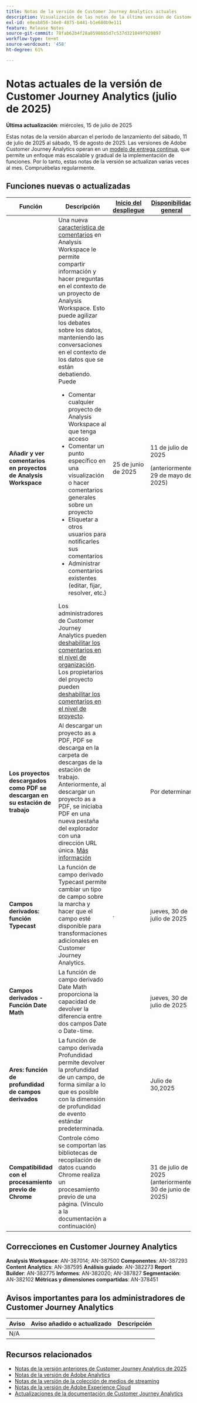 ```yaml
---
title: Notas de la versión de Customer Journey Analytics actuales
description: Visualización de las notas de la última versión de Customer Journey Analytics
exl-id: e8eab856-34e0-4875-b441-b1e680b9e111
feature: Release Notes
source-git-commit: 78fab62b4f28a85986b5d7c537d321049f929897
workflow-type: tm+mt
source-wordcount: '458'
ht-degree: 61%

---
```


# Notas actuales de la versión de Customer Journey Analytics (julio de 2025)

**Última actualización**: miércoles, 15 de julio de 2025


Estas notas de la versión abarcan el período de lanzamiento del sábado, 11 de julio de 2025 al sábado, 15 de agosto de 2025. Las versiones de Adobe Customer Journey Analytics operan en un [modelo de entrega continua](releases.md), que permite un enfoque más escalable y gradual de la implementación de funciones. Por lo tanto, estas notas de la versión se actualizan varias veces al mes. Compruébelas regularmente.

## Funciones nuevas o actualizadas

| Función | Descripción | [Inicio del despliegue](releases.md) | [Disponibilidad general](releases.md) |
| ----------- | ---------- | ------- | ---- |
| **Añadir y ver comentarios en proyectos de Analysis Workspace** | Una nueva [característica de comentarios](https://experienceleague.adobe.com/es/docs/analytics-platform/using/cja-workspace/build-workspace-project/comment-projects) en Analysis Workspace le permite compartir información y hacer preguntas en el contexto de un proyecto de Analysis Workspace. Esto puede agilizar los debates sobre los datos, manteniendo las conversaciones en el contexto de los datos que se están debatiendo. Puede <ul><li>Comentar cualquier proyecto de Analysis Workspace al que tenga acceso</li><li>Comentar un punto específico en una visualización o hacer comentarios generales sobre un proyecto</li><li>Etiquetar a otros usuarios para notificarles sus comentarios</li><li>Administrar comentarios existentes (editar, fijar, resolver, etc.)</li></ul>Los administradores de Customer Journey Analytics pueden [deshabilitar los comentarios en el nivel de organización](https://experienceleague.adobe.com/es/docs/analytics-platform/using/cja-workspace/user-preferences#ims-organization-preferences). Los propietarios del proyecto pueden [deshabilitar los comentarios en el nivel de proyecto](https://experienceleague.adobe.com/es/docs/analytics-platform/using/cja-workspace/build-workspace-project/create-projects). | 25 de junio de 2025 | 11 de julio de 2025 <p>(anteriormente, 29 de mayo de 2025)</p> |
| **Los proyectos descargados como PDF se descargan en su estación de trabajo** | Al descargar un proyecto as a PDF, PDF se descarga en la carpeta de descargas de la estación de trabajo. Anteriormente, al descargar un proyecto as a PDF, se iniciaba PDF en una nueva pestaña del explorador con una dirección URL única. [Más información](https://experienceleague.adobe.com/es/docs/analytics-platform/using/cja-workspace/export/download-send) | | Por determinar |
| **Campos derivados: función Typecast** | La función de campo derivado Typecast permite cambiar un tipo de campo sobre la marcha y hacer que el campo esté disponible para transformaciones adicionales en Customer Journey Analytics. | . | jueves, 30 de julio de 2025 |
| **Campos derivados - Función Date Math** | La función de campo derivado Date Math proporciona la capacidad de devolver la diferencia entre dos campos Date o Date-time. | | jueves, 30 de julio de 2025 |
| **Ares: función de profundidad de campos derivados** | La función de campo derivada Profundidad permite devolver la profundidad de un campo, de forma similar a lo que es posible con la dimensión de profundidad de evento estándar predeterminada. |  | Julio de 30,2025 |
| **Compatibilidad con el procesamiento previo de Chrome** | Controle cómo se comportan las bibliotecas de recopilación de datos cuando Chrome realiza un procesamiento previo de una página. (Vínculo a la documentación a continuación) |  | 31 de julio de 2025 (anteriormente, 30 de junio de 2025) |

## Correcciones en Customer Journey Analytics

**Analysis Workspace**: AN-387014; AN-387500
**Componentes**: AN-387293
**Content Analytics**: AN-387595
**Análisis guiado**: AN-382273
**Report Builder**: AN-382775
**Informes**: AN-382020; AN-387827
**Segmentación**: AN-382102
**Métricas y dimensiones compartidas**: AN-378451


## Avisos importantes para los administradores de Customer Journey Analytics

| Aviso | Aviso añadido o actualizado | Descripción |
| --- | --- | --- |
| N/A | | |

## Recursos relacionados

* [Notas de la versión anteriores de Customer Journey Analytics de 2025](/help/release-notes/2025.md)
* [Notas de la versión de Adobe Analytics](https://experienceleague.adobe.com/docs/analytics/release-notes/latest.html?lang=es)
* [Notas de la versión de la colección de medios de streaming](https://experienceleague.adobe.com/docs/media-analytics/using/additional-resources/release-notes.html?lang=es)
* [Notas de la versión de Adobe Experience Cloud](https://experienceleague.adobe.com/docs/release-notes/experience-cloud/current.html?lang=es)
* [Actualizaciones de la documentación de Customer Journey Analytics](/help/release-notes/doc-changes.md)
